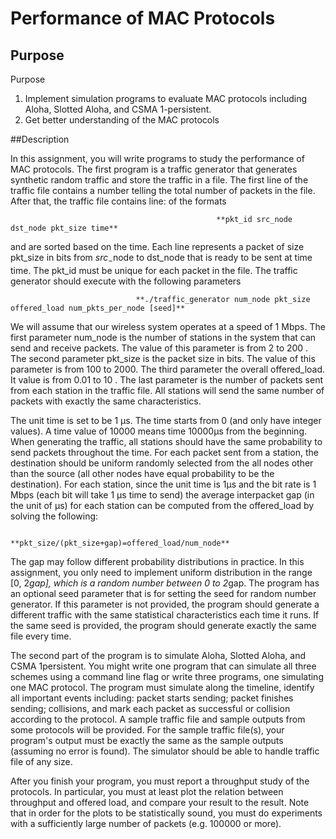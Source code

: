# Performance of MAC Protocols 

## Purpose
Purpose
1. Implement simulation programs to evaluate MAC protocols including Aloha, Slotted Aloha, and CSMA 1-persistent.
2. Get better understanding of the MAC protocols

##Description

In this assignment, you will write programs to study the performance of MAC protocols. The first program is a traffic generator that generates synthetic random traffic and store the traffic in a file. The first line of the traffic file contains a number telling the total number of packets in the file. After that, the traffic file contains line: of the formats

                                                  **pkt_id src_node dst_node pkt_size time**

and are sorted based on the time. Each line represents a packet of size pkt_size in bits from $s r c_{-}$node to dst_node that is ready to be sent at time time. The pkt_id must be unique for each packet in the file. The traffic generator should execute with the following parameters

                                **./traffic_generator num_node pkt_size offered_load num_pkts_per_node [seed]**

We will assume that our wireless system operates at a speed of 1 Mbps. The first parameter num_node is the number of stations in the system that can send and receive packets. The value of this parameter is from 2 to 200 . The second parameter pkt_size is the packet size in bits. The value of this parameter is from 100 to 2000. The third parameter the overall offered_load. It value is from 0.01 to 10 . The last parameter is the number of packets sent from each station in the traffic file. All stations will send the same number of packets with exactly the same characteristics.

The unit time is set to be 1 μs. The time starts from 0 (and only have integer values). A time value of 10000 means time 10000μs from the beginning. When generating the traffic, all stations should have the same probability to send packets throughout the time. For each packet sent from a station, the destination should be uniform randomly selected from the all nodes other than the source (all other nodes have equal probability to be the destination). For each station, since the unit time is 1μs and the bit rate is 1 Mbps (each bit will take 1 μs time to send) 
the average interpacket gap (in the unit of μs) for each station can be computed from the offered_load by solving the following:

                                                   **pkt_size/(pkt_size+gap)=offered_load/num_node**

The gap may follow different probability distributions in practice. In this assignment, you only need to implement uniform distribution in the range [0,  2*gap], which is a random number between 0 to 2*gap. The program has an optional seed parameter that is for setting the seed for random number generator. If this parameter is not provided, the program should generate a different traffic with the same statistical characteristics each time it runs. If the same seed is provided, the program should generate exactly the same file every time.

The second part of the program is to simulate Aloha, Slotted Aloha, and CSMA 1persistent. You might write one program that can simulate all three schemes using a command line flag or write three programs, one simulating one MAC protocol. The program must simulate along the timeline, identify all important events including: packet starts sending; packet finishes sending; collisions, and mark each packet as successful or collision according to the protocol. A sample traffic file and sample outputs from some protocols will be provided. For the sample traffic file(s), your program's output must be exactly the same as the sample outputs (assuming no error is found). The simulator should be able to handle traffic file of any size.

After you finish your program, you must report a throughput study of the protocols. In particular, you must at least plot the relation between throughput and offered load, and compare your result to the result. Note that in order for the plots to be statistically sound, you must do experiments with a sufficiently large number of packets (e.g. 100000 or more).
                               

